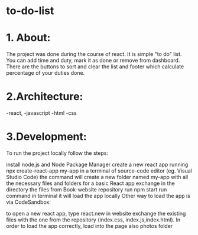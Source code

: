 # to-do-list

# 1. About:

The project was done during the course of react. It is simple "to do" list. You can add time and duty, mark it as done or remove from dashboard. There are the buttons to sort and clear the list and footer which calculate percentage of your duties done. 

# 2.Architecture:

-react,
-javascript 
-html
-css

# 3.Development:

To run the project locally follow the steps:

install node.js and Node Package Manager
create a new react app running npx create-react-app my-app in a terminal of source-code editor (eg. Visual Studio Code)
the command will create a new folder named my-app with all the necessary files and folders for a basic React app
exchange in the directory the files from Book-website repository
run npm start run command in terminal it will load the app locally
Other way to load the app is via CodeSandbox:

to open a new react app, type react.new in website
exchange the existing files with the one from the repository (index.css, index.js,index.html). In order to load the app correctly, load into the page also photos folder

